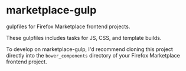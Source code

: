 marketplace-gulp
================

gulpfiles for Firefox Marketplace frontend projects.

These gulpfiles includes tasks for JS, CSS, and template builds.

To develop on marketplace-gulp, I'd recommend cloning this project directly
into the ```bower_components``` directory of your Firefox Marketplace
frontend project.
